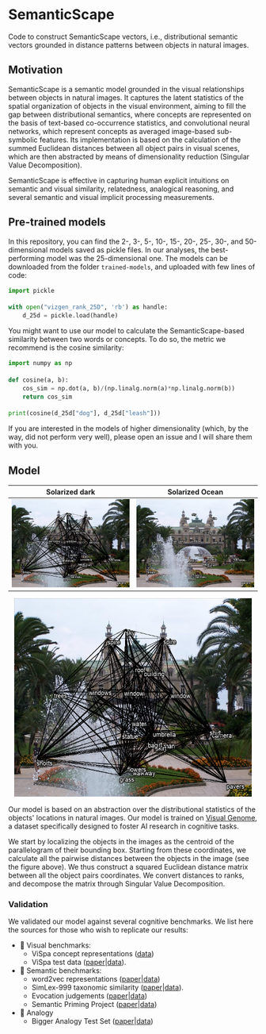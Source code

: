 # SemanticScape
Code to construct SemanticScape vectors, i.e., distributional semantic vectors grounded in distance patterns between objects in natural images.

## Motivation
SemanticScape is a semantic model grounded in the visual relationships between objects in natural images. It captures the latent statistics of the spatial organization of objects in the visual environment, aiming to fill the gap between distributional semantics, where concepts are represented on the basis of text-based co-occurrence statistics, and convolutional neural networks, which represent concepts as averaged image-based sub-symbolic features. Its implementation is based on the calculation of the summed Euclidean distances between all object pairs in visual scenes, which are then abstracted by means of dimensionality reduction (Singular Value Decomposition). 

SemanticScape is effective in capturing human explicit intuitions on semantic and visual similarity, relatedness, analogical reasoning, and several semantic and visual implicit processing measurements.

## Pre-trained models
In this repository, you can find the 2-, 3-, 5-, 10-, 15-, 20-, 25-, 30-, and 50-dimensional models saved as pickle files. In our analyses, the best-performing model was the 25-dimensional one. The models can be downloaded from the folder `trained-models`, and uploaded with few lines of code: 

```python
import pickle

with open("vizgen_rank_25D", 'rb') as handle:
    d_25d = pickle.load(handle)
```

You might want to use our model to calculate the SemanticScape-based similarity between two words or concepts. To do so, the metric we recommend is the cosine similarity:

```python
import numpy as np

def cosine(a, b):
    cos_sim = np.dot(a, b)/(np.linalg.norm(a)*np.linalg.norm(b))
    return cos_sim

print(cosine(d_25d["dog"], d_25d["leash"]))
```

If you are interested in the models of higher dimensionality (which, by the way, did not perform very well), please open an issue and I will share them with you. 

## Model

Solarized dark             |  Solarized Ocean
:-------------------------:|:-------------------------:
![](https://github.com/Andrea-de-Varda/SemanticScape/blob/main/figures/img_with_net.png?raw=true)  |  ![](https://github.com/Andrea-de-Varda/SemanticScape/blob/main/figures/img_with_labels.png?raw=true)

<p align="center">
<img src="https://github.com/Andrea-de-Varda/SemanticScape/blob/main/figures/img_with_net.png?raw=true" width="480" height="400">
</p>

Our model is based on an abstraction over the distributional statistics of the objects' locations in natural images. Our model is trained on [Visual Genome](https://link.springer.com/article/10.1007/s11263-016-0981-7), a dataset specifically designed to foster AI research in cognitive tasks.

We start by localizing the objects in the images as the centroid of the parallelogram of their bounding box. Starting from these coordinates, we calculate all the pairwise distances between the objects in the image (see the figure above). We thus construct a squared Euclidean distance matrix between all the object pairs coordinates. We convert distances to ranks, and decompose the matrix through Singular Value Decomposition. 

### Validation
We validated our model against several cognitive benchmarks. We list here the sources for those who wish to replicate our results:

- :eyes: Visual benchmarks:
  - ViSpa concept representations ([data](https://sites.google.com/site/fritzgntr/software-resources/vispa))
  - ViSpa test data ([paper](https://www.researchgate.net/publication/355415433_ViSpa_Vision_Spaces_A_computer-vision-based_representation_system_for_individual_images_and_concept_prototypes_with_large-scale_evaluation)|[data](https://osf.io/qvw9c)).
- :speech_balloon: Semantic benchmarks:
  - word2vec representations ([paper](https://arxiv.org/abs/1301.3781)|[data](https://github.com/Unipisa/DSMs-evaluation))
  - SimLex-999 taxonomic similarity ([paper](https://arxiv.org/abs/1408.3456v1)|[data](https://fh295.github.io/simlex.html)).
  - Evocation judgements ([paper](https://link.springer.com/chapter/10.1007/978-3-642-22613-7_5)|[data](http://wordnet.cs.princeton.edu/downloads.html))
  - Semantic Priming Project ([paper](https://link.springer.com/article/10.3758/s13428-012-0304-z)|[data](https://osf.io/n7gqa/))
- :twisted_rightwards_arrows: Analogy
  - Bigger Analogy Test Set ([paper](https://aclanthology.org/N16-2002.pdf)|[data](https://u.pcloud.link/publink/show?code=XZOn0J7Z8fzFMt7Tw1mGS6uI1SYfCfTyJQTV)) 

